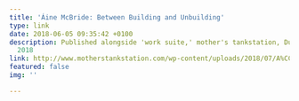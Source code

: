 ```yaml
---
title: 'Áine McBride: Between Building and Unbuilding'
type: link
date: 2018-06-05 09:35:42 +0100
description: Published alongside 'work suite,' mother's tankstation, Dublin, Feb-April
  2018
link: http://www.motherstankstation.com/wp-content/uploads/2018/07/A%CC%81ine-McBride_work-suite_Rebecca-ODwyer_Copyright-all-rights-reserved.pdf
featured: false
img: ''

---
```

